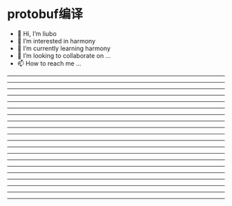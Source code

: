 # protobuf编译

* 👋 Hi, I’m liubo
* 👀 I’m interested in harmony
* 🌱 I’m currently learning harmony
* 💞️ I’m looking to collaborate on ...
* 📫 How to reach me ...














---
---
---
---
---
---
---
---
---
---
---
---
---
---
---
---
---
---
---
---